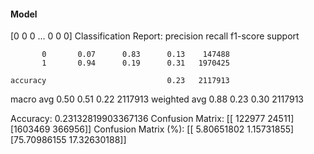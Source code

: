 #### Model
[0 0 0 ... 0 0 0]
Classification Report:
              precision    recall  f1-score   support

           0       0.07      0.83      0.13    147488
           1       0.94      0.19      0.31   1970425

    accuracy                           0.23   2117913
   macro avg       0.50      0.51      0.22   2117913
weighted avg       0.88      0.23      0.30   2117913

Accuracy: 0.23132819903367136
Confusion Matrix:
[[ 122977   24511]
 [1603469  366956]]
Confusion Matrix (%):
[[ 5.80651802  1.15731855]
 [75.70986155 17.32630188]]
